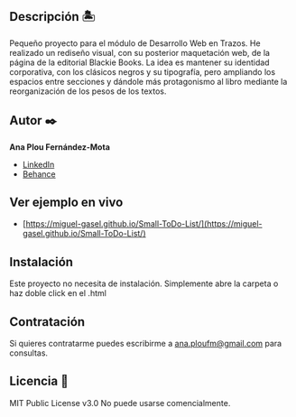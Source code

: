 ## Descripción 🏝

Pequeño proyecto para el módulo de Desarrollo Web en Trazos. He realizado un rediseño visual, con su posterior maquetación web, de la página de la editorial Blackie Books. La idea es mantener su identidad corporativa, con los clásicos negros y su tipografía, pero ampliando los espacios entre secciones y dándole más protagonismo al libro mediante la reorganización de los pesos de los textos. 


## Autor ✒️
**Ana Plou Fernández-Mota**

* [LinkedIn](https://www.linkedin.com/in/ana-plou/)
* [Behance](https://www.behance.net/anaplou)

## Ver ejemplo en vivo 
- [https://miguel-gasel.github.io/Small-ToDo-List/](https://miguel-gasel.github.io/Small-ToDo-List/)

## Instalación 
Este proyecto no necesita de instalación. Simplemente abre la carpeta o haz doble click en el .html
  
## Contratación
Si quieres contratarme puedes escribirme a ana.ploufm@gmail.com para consultas.

## Licencia 📄
MIT Public License v3.0
No puede usarse comencialmente.